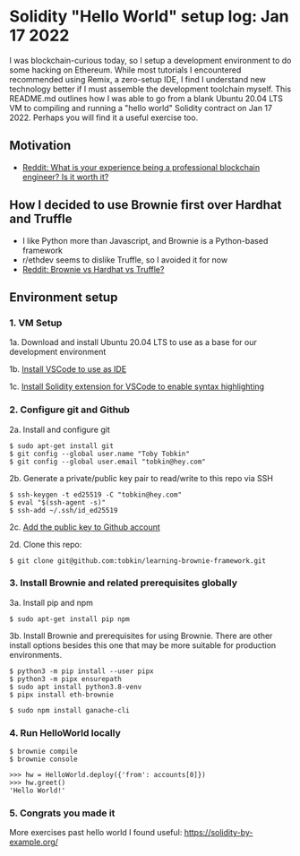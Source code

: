 # Solidity "Hello World" setup log: Jan 17 2022


I was blockchain-curious today, so I setup a development environment to do some hacking on Ethereum. While most tutorials I encountered recommended using Remix, a zero-setup IDE, I find I understand new technology better if I must assemble the development toolchain myself. This README.md outlines how I was able to go from a blank Ubuntu 20.04 LTS VM to compiling and running a "hello world" Solidity contract on Jan 17 2022. Perhaps you will find it a useful exercise too.

## Motivation
- [Reddit: What is your experience being a professional blockchain engineer? Is it worth it?](https://www.reddit.com/r/ethdev/comments/s66a3x/what_is_your_experience_being_a_professional/)

## How I decided to use Brownie first over Hardhat and Truffle
- I like Python more than Javascript, and Brownie is a Python-based framework
- r/ethdev seems to dislike Truffle, so I avoided it for now
- [Reddit: Brownie vs Hardhat vs Truffle?](https://www.reddit.com/r/ethdev/comments/rkw5nq/brownie_vs_hardhat_vs_truffle/)

## Environment setup

### 1. VM Setup
1a. Download and install Ubuntu 20.04 LTS to use as a base for our development environment

1b. [Install VSCode to use as IDE](git@github.com:tobkin/learning-brownie-framework.git)

1c. [Install Solidity extension for VSCode to enable syntax highlighting](https://marketplace.visualstudio.com/items?itemName=JuanBlanco.solidity)

### 2. Configure git and Github
2a. Install and configure git
```
$ sudo apt-get install git
$ git config --global user.name "Toby Tobkin"
$ git config --global user.email "tobkin@hey.com"
```

2b. Generate a private/public key pair to read/write to this repo via SSH
```
$ ssh-keygen -t ed25519 -C "tobkin@hey.com"
$ eval "$(ssh-agent -s)"
$ ssh-add ~/.ssh/id_ed25519
```

2c. [Add the public key to Github account](https://github.com/settings/keys)

2d. Clone this repo:
```
$ git clone git@github.com:tobkin/learning-brownie-framework.git
```

### 3. Install Brownie and related prerequisites globally
3a. Install pip and npm
```
$ sudo apt-get install pip npm
```

3b. Install Brownie and prerequisites for using Brownie. There are other install options besides this one that may be more suitable for production environments.
```
$ python3 -m pip install --user pipx
$ python3 -m pipx ensurepath
$ sudo apt install python3.8-venv
$ pipx install eth-brownie

$ sudo npm install ganache-cli
```

### 4. Run HelloWorld locally
```
$ brownie compile
$ brownie console

>>> hw = HelloWorld.deploy({'from': accounts[0]})
>>> hw.greet()
'Hello World!'

```

### 5. Congrats you made it
More exercises past hello world I found useful: https://solidity-by-example.org/
